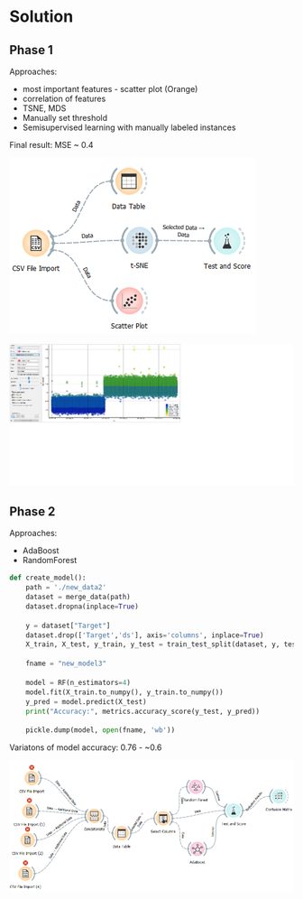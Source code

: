 # Solution

## Phase 1
Approaches:
- most important features - scatter plot (Orange)
- correlation of features
- TSNE, MDS
- Manually set threshold
- Semisupervised learning with manually labeled instances

Final result: MSE ~ 0.4

![p1](imgs/p1_orange.png)

![p2](imgs/p1_org.png)

## Phase 2
Approaches:
- AdaBoost
- RandomForest

```py
def create_model():
    path = './new_data2'
    dataset = merge_data(path)
    dataset.dropna(inplace=True)

    y = dataset["Target"]
    dataset.drop(['Target','ds'], axis='columns', inplace=True)
    X_train, X_test, y_train, y_test = train_test_split(dataset, y, test_size=0.3)

    fname = "new_model3"
    
    model = RF(n_estimators=4)
    model.fit(X_train.to_numpy(), y_train.to_numpy())
    y_pred = model.predict(X_test)
    print("Accuracy:", metrics.accuracy_score(y_test, y_pred))

    pickle.dump(model, open(fname, 'wb'))
```

Variatons of model accuracy: 0.76 - ~0.6

![p2](imgs/p2_orange.png)
